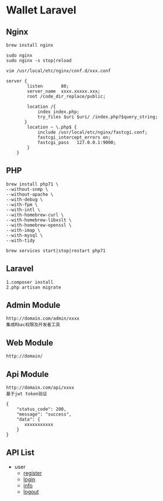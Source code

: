 # Wallet Laravel

## Nginx
	brew install nginx

	sudo nginx 
    sudo nginx -s stop|reload

    vim /usr/local/etc/nginx/conf.d/xxx.conf

    server {
            listen       80;
            server_name  xxxx.xxxxx.xxx;
            root /code_dir_replace/public;

            location /{
                index index.php;
                try_files $uri $uri/ /index.php?$query_string;
           }
            location ~ \.php$ {
                include /usr/local/etc/nginx/fastcgi.conf;
                fastcgi_intercept_errors on;
                fastcgi_pass   127.0.0.1:9000;
            }
        }

## PHP
	brew install php71 \
    --without-snmp \
    --without-apache \
    --with-debug \
    --with-fpm \
    --with-intl \
    --with-homebrew-curl \
    --with-homebrew-libxslt \
    --with-homebrew-openssl \
    --with-imap \
    --with-mysql \
    --with-tidy

    brew services start|stop|restart php71

## Laravel
	1.composer install 
	2.php artisan migrate 

## Admin Module

	http://domain.com/admin/xxxx
	集成Rbac权限及开发者工具

## Web Module
	
	http://domain/

## Api Module

	http://domain.com/api/xxxx
	基于jwt token验证

```
{
    "status_code": 200,
    "message": "success",
    "data": {
       xxxxxxxxxxx
    }
}
```

## API List
- user
	- [register](#register)
	- [login](#login)
	- [info](#info)
	- [logout](#logout)

